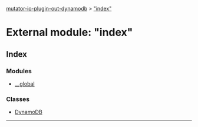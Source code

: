 [mutator-io-plugin-out-dynamodb](../README.md) > ["index"](../modules/_index_.md)



# External module: "index"

## Index

### Modules

* [__global](_index_.__global.md)


### Classes

* [DynamoDB](../classes/_index_.dynamodb.md)



---
